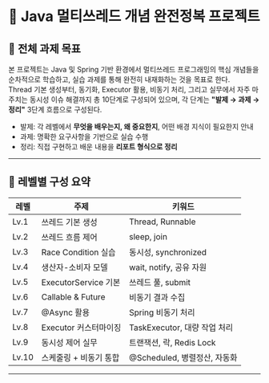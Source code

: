 # 🧵 Java 멀티쓰레드 개념 완전정복 프로젝트

## 🎯 전체 과제 목표

본 프로젝트는 Java 및 Spring 기반 환경에서 멀티쓰레드 프로그래밍의 핵심 개념들을 순차적으로 학습하고, 실습 과제를 통해 완전히 내재화하는 것을 목표로 한다.  
Thread 기본 생성부터, 동기화, Executor 활용, 비동기 처리, 그리고 실무에서 자주 마주치는 동시성 이슈 해결까지 총 10단계로 구성되어 있으며, 각 단계는 **"발제 → 과제 → 정리"** 3단계 흐름으로 구성된다.

- 발제: 각 레벨에서 **무엇을 배우는지, 왜 중요한지**, 어떤 배경 지식이 필요한지 안내
- 과제: 명확한 요구사항을 기반으로 실습 수행
- 정리: 직접 구현하고 배운 내용을 **리포트 형식으로 정리**

---

## 🧩 레벨별 구성 요약

| 레벨 | 주제 | 키워드 |
|------|------|--------|
| Lv.1 | 쓰레드 기본 생성 | Thread, Runnable |
| Lv.2 | 쓰레드 흐름 제어 | sleep, join |
| Lv.3 | Race Condition 실습 | 동시성, synchronized |
| Lv.4 | 생산자-소비자 모델 | wait, notify, 공유 자원 |
| Lv.5 | ExecutorService 기본 | 쓰레드 풀, submit |
| Lv.6 | Callable & Future | 비동기 결과 수집 |
| Lv.7 | @Async 활용 | Spring 비동기 처리 |
| Lv.8 | Executor 커스터마이징 | TaskExecutor, 대량 작업 처리 |
| Lv.9 | 동시성 제어 실무 | 트랜잭션, 락, Redis Lock |
| Lv.10 | 스케줄링 + 비동기 통합 | @Scheduled, 병렬정산, 자동화 |

---


